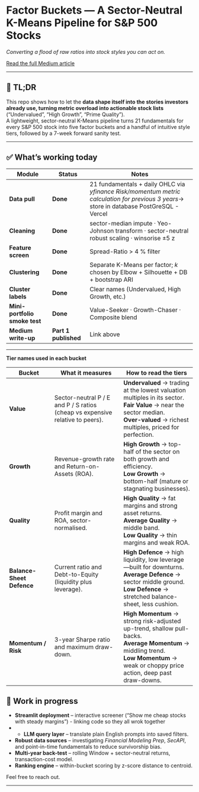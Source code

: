 # Factor Buckets — A Sector-Neutral K-Means Pipeline for S&P 500 Stocks  
*Converting a flood of raw ratios into stock styles you can act on.*


[Read the full Medium article](https://medium.com/@rmmrinal.q/from-data-overload-to-actionable-buckets-k-means-clustering-for-stock-screening-b1520b9c7484)

---

## 📌 TL;DR
This repo shows how to let the **data shape itself into the stories investors already use, turning metric overload into actionable stock lists** (“Undervalued”, “High
Growth”, “Prime Quality”).  
A lightweight, sector-neutral K-Means pipeline turns 21 fundamentals for every
S&P 500 stock into five factor buckets and a handful of intuitive style tiers,
followed by a 7-week forward sanity test.

---

## ✅ What’s working today 

| Module | Status | Notes |
|--------|--------|-------|
| **Data pull** | **Done** | 21 fundamentals + daily OHLC via *yfinance* *Risk/momentum metric calculation for previous 3 years*→ store in database PostGreSQL - Vercel|
| **Cleaning** | **Done** | sector-median impute · Yeo-Johnson transform · sector-neutral robust scaling · winsorise ±5 z |
| **Feature screen** | **Done** | Spread-Ratio > 4 % filter |
| **Clustering** | **Done** | Separate K-Means per factor; *k* chosen by Elbow + Silhouette + DB + bootstrap ARI |
| **Cluster labels** | **Done** | Clear names (Undervalued, High Growth, etc.) |
| **Mini-portfolio smoke test** | **Done** | Value-Seeker · Growth-Chaser · Composite blend |
| **Medium write-up** | **Part 1 published** | Link above |

---
**Tier names used in each bucket**

| Bucket                    | What it measures                                                              | How to read the tiers                                                                                                                                                                         |
| ------------------------- | ----------------------------------------------------------------------------- | --------------------------------------------------------------------------------------------------------------------------------------------------------------------------------------------- |
| **Value**                 | Sector-neutral P / E and P / S ratios (cheap vs expensive relative to peers). | **Undervalued** → trading at the lowest valuation multiples in its sector. <br> **Fair Value** → near the sector median. <br> **Over-valued** → richest multiples, priced for perfection.     |
| **Growth**                | Revenue-growth rate and Return-on-Assets (ROA).                               | **High Growth** → top-half of the sector on both growth and efficiency. <br> **Low Growth** → bottom-half (mature or stagnating businesses).                                                  |
| **Quality**               | Profit margin and ROA, sector-normalised.                                     | **High Quality** → fat margins and strong asset returns. <br> **Average Quality** → middle band. <br> **Low Quality** → thin margins and weak ROA.                                            |
| **Balance-Sheet Defence** | Current ratio and Debt-to-Equity (liquidity plus leverage).                   | **High Defence** → high liquidity, low leverage—built for downturns. <br> **Average Defence** → sector middle ground. <br> **Low Defence** → stretched balance-sheet, less cushion.           |
| **Momentum / Risk**       | 3-year Sharpe ratio and maximum draw-down.                                    | **High Momentum** → strong risk-adjusted up-trend, shallow pull-backs. <br> **Average Momentum** → middling trend. <br> **Low Momentum** → weak or choppy price action, deep past draw-downs. |


## 🚧 Work in progress

* **Streamlit deployment** – interactive screener (“Show me cheap stocks with steady margins”) - linking code so they all wrok together
* * **LLM query layer** – translate plain English prompts into saved filters.  
* **Robust data sources** – investigating *Financial Modeling Prep*, *SecAPI*, and point-in-time fundamentals to reduce survivorship bias.  
* **Multi-year back-test** – rolling Window + sector-neutral returns, transaction-cost model.   
* **Ranking engine** – within-bucket scoring by z-score distance to centroid.  

Feel free to reach out.

---

